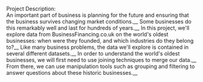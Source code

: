 Project Description: <br />
An important part of business is planning for the future and ensuring that the business survives changing market conditions.__
Some businesses do this remarkably well and last for hundreds of years.__
In this project, we'll explore data from BusinessFinancing.co.uk on the world's oldest businesses: when were they founded, and which industries do they belong to?__
Like many business problems, the data we'll explore is contained in several different datasets.__
In order to understand the world's oldest businesses, we will first need to use joining techniques to merge our data.__
From there, we can use manipulation tools such as grouping and filtering to answer questions about these historic businesses.__
